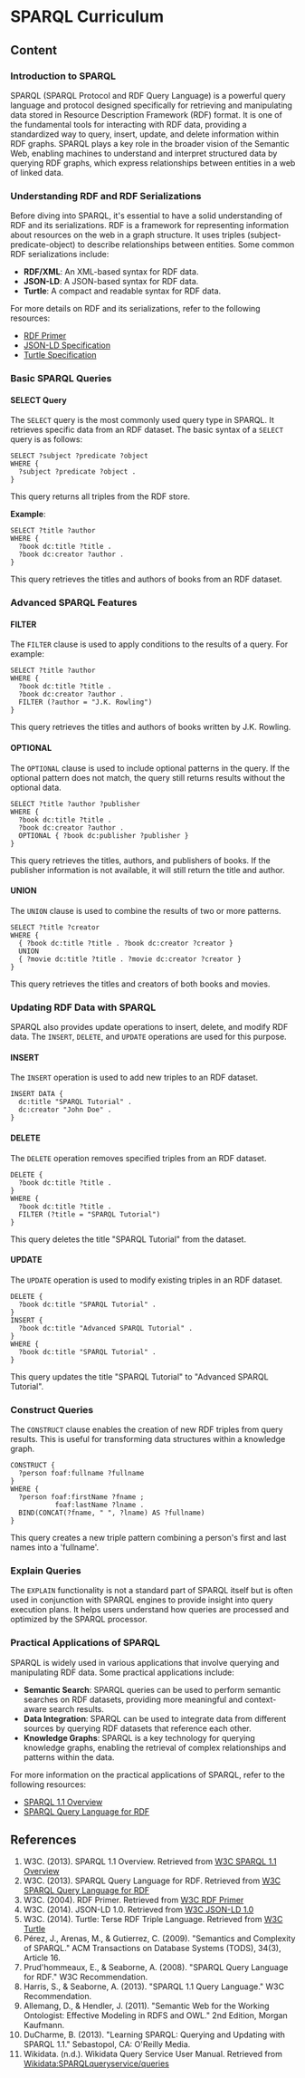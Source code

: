 # SPARQL Curriculum

## Content

### Introduction to SPARQL

SPARQL (SPARQL Protocol and RDF Query Language) is a powerful query language and protocol designed specifically for retrieving and manipulating data stored in Resource Description Framework (RDF) format. It is one of the fundamental tools for interacting with RDF data, providing a standardized way to query, insert, update, and delete information within RDF graphs. SPARQL plays a key role in the broader vision of the Semantic Web, enabling machines to understand and interpret structured data by querying RDF graphs, which express relationships between entities in a web of linked data.

### Understanding RDF and RDF Serializations

Before diving into SPARQL, it's essential to have a solid understanding of RDF and its serializations. RDF is a framework for representing information about resources on the web in a graph structure. It uses triples (subject-predicate-object) to describe relationships between entities. Some common RDF serializations include:

- **RDF/XML**: An XML-based syntax for RDF data.
- **JSON-LD**: A JSON-based syntax for RDF data.
- **Turtle**: A compact and readable syntax for RDF data.

For more details on RDF and its serializations, refer to the following resources:

- [RDF Primer](https://www.w3.org/TR/rdf-primer/)
- [JSON-LD Specification](https://www.w3.org/TR/json-ld/)
- [Turtle Specification](https://www.w3.org/TR/turtle/)

### Basic SPARQL Queries

#### SELECT Query

The `SELECT` query is the most commonly used query type in SPARQL. It retrieves specific data from an RDF dataset. The basic syntax of a `SELECT` query is as follows:

```sparql
SELECT ?subject ?predicate ?object
WHERE {
  ?subject ?predicate ?object .
}
```

This query returns all triples from the RDF store.

**Example**:

```sparql
SELECT ?title ?author
WHERE {
  ?book dc:title ?title .
  ?book dc:creator ?author .
}
```

This query retrieves the titles and authors of books from an RDF dataset.

### Advanced SPARQL Features

#### FILTER

The `FILTER` clause is used to apply conditions to the results of a query. For example:

```sparql
SELECT ?title ?author
WHERE {
  ?book dc:title ?title .
  ?book dc:creator ?author .
  FILTER (?author = "J.K. Rowling")
}
```

This query retrieves the titles and authors of books written by J.K. Rowling.

#### OPTIONAL

The `OPTIONAL` clause is used to include optional patterns in the query. If the optional pattern does not match, the query still returns results without the optional data.

```sparql
SELECT ?title ?author ?publisher
WHERE {
  ?book dc:title ?title .
  ?book dc:creator ?author .
  OPTIONAL { ?book dc:publisher ?publisher }
}
```

This query retrieves the titles, authors, and publishers of books. If the publisher information is not available, it will still return the title and author.

#### UNION

The `UNION` clause is used to combine the results of two or more patterns.

```sparql
SELECT ?title ?creator
WHERE {
  { ?book dc:title ?title . ?book dc:creator ?creator }
  UNION
  { ?movie dc:title ?title . ?movie dc:creator ?creator }
}
```

This query retrieves the titles and creators of both books and movies.

### Updating RDF Data with SPARQL

SPARQL also provides update operations to insert, delete, and modify RDF data. The `INSERT`, `DELETE`, and `UPDATE` operations are used for this purpose.

#### INSERT

The `INSERT` operation is used to add new triples to an RDF dataset.

```sparql
INSERT DATA {
  dc:title "SPARQL Tutorial" .
  dc:creator "John Doe" .
}
```

#### DELETE

The `DELETE` operation removes specified triples from an RDF dataset.

```sparql
DELETE {
  ?book dc:title ?title .
}
WHERE {
  ?book dc:title ?title .
  FILTER (?title = "SPARQL Tutorial")
}
```

This query deletes the title "SPARQL Tutorial" from the dataset.

#### UPDATE

The `UPDATE` operation is used to modify existing triples in an RDF dataset.

```sparql
DELETE {
  ?book dc:title "SPARQL Tutorial" .
}
INSERT {
  ?book dc:title "Advanced SPARQL Tutorial" .
}
WHERE {
  ?book dc:title "SPARQL Tutorial" .
}
```

This query updates the title "SPARQL Tutorial" to "Advanced SPARQL Tutorial".

### Construct Queries

The `CONSTRUCT` clause enables the creation of new RDF triples from query results. This is useful for transforming data structures within a knowledge graph.

```sparql
CONSTRUCT {
  ?person foaf:fullname ?fullname
}
WHERE {
  ?person foaf:firstName ?fname ;
           foaf:lastName ?lname .
  BIND(CONCAT(?fname, " ", ?lname) AS ?fullname)
}
```

This query creates a new triple pattern combining a person's first and last names into a 'fullname'.

### Explain Queries

The `EXPLAIN` functionality is not a standard part of SPARQL itself but is often used in conjunction with SPARQL engines to provide insight into query execution plans. It helps users understand how queries are processed and optimized by the SPARQL processor.

### Practical Applications of SPARQL

SPARQL is widely used in various applications that involve querying and manipulating RDF data. Some practical applications include:

- **Semantic Search**: SPARQL queries can be used to perform semantic searches on RDF datasets, providing more meaningful and context-aware search results.
- **Data Integration**: SPARQL can be used to integrate data from different sources by querying RDF datasets that reference each other.
- **Knowledge Graphs**: SPARQL is a key technology for querying knowledge graphs, enabling the retrieval of complex relationships and patterns within the data.

For more information on the practical applications of SPARQL, refer to the following resources:

- [SPARQL 1.1 Overview](https://www.w3.org/TR/sparql11-overview/)
- [SPARQL Query Language for RDF](https://www.w3.org/TR/rdf-sparql-query/)

## References

1. W3C. (2013). SPARQL 1.1 Overview. Retrieved from [W3C SPARQL 1.1 Overview](https://www.w3.org/TR/sparql11-overview/)
2. W3C. (2013). SPARQL Query Language for RDF. Retrieved from [W3C SPARQL Query Language for RDF](https://www.w3.org/TR/rdf-sparql-query/)
3. W3C. (2004). RDF Primer. Retrieved from [W3C RDF Primer](https://www.w3.org/TR/rdf-primer/)
4. W3C. (2014). JSON-LD 1.0. Retrieved from [W3C JSON-LD 1.0](https://www.w3.org/TR/json-ld/)
5. W3C. (2014). Turtle: Terse RDF Triple Language. Retrieved from [W3C Turtle](https://www.w3.org/TR/turtle/)
6. Pérez, J., Arenas, M., & Gutierrez, C. (2009). "Semantics and Complexity of SPARQL." ACM Transactions on Database Systems (TODS), 34(3), Article 16.
7. Prud'hommeaux, E., & Seaborne, A. (2008). "SPARQL Query Language for RDF." W3C Recommendation.
8. Harris, S., & Seaborne, A. (2013). "SPARQL 1.1 Query Language." W3C Recommendation.
9. Allemang, D., & Hendler, J. (2011). "Semantic Web for the Working Ontologist: Effective Modeling in RDFS and OWL." 2nd Edition, Morgan Kaufmann.
10. DuCharme, B. (2013). "Learning SPARQL: Querying and Updating with SPARQL 1.1." Sebastopol, CA: O'Reilly Media.
11. Wikidata. (n.d.). Wikidata Query Service User Manual. Retrieved from [Wikidata:SPARQLqueryservice/queries](https://www.wikidata.org/wiki/Wikidata:SPARQLqueryservice/queries)
